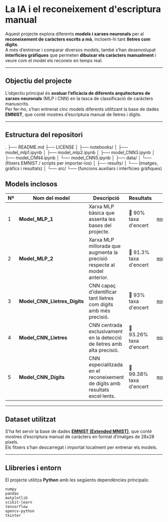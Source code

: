 # La IA i el reconeixement d'escriptura manual

Aquest projecte explora diferents **models i xarxes neuronals** per al **reconeixement de caràcters escrits a mà**, incloent-hi tant **lletres com dígits**.  
A més d’entrenar i comparar diversos models, també s’han desenvolupat **interfícies gràfiques** que permeten **dibuixar els caràcters manualment** i veure com el model els reconeix en temps real.

---

## Objectiu del projecte

L’objectiu principal és **avaluar l’eficàcia de diferents arquitectures de xarxes neuronals** (MLP i CNN) en la tasca de classificació de caràcters manuscrits.  
Per fer-ho, s’han entrenat cinc models diferents utilitzant la base de dades **EMNIST**, que conté mostres d’escriptura manual de lletres i dígits.

---

## Estructura del repositori

.
├── README.md
├── LICENSE
│
├── notebooks/
│   ├── model_mlp1.ipynb
│   ├── model_mlp2.ipynb
│   ├── model_CNN3.ipynb
│   ├── model_CNN4.ipynb
│   └── model_CNN5.ipynb
│
├── data/
│   └── (fitxers EMNIST / scripts per importar-los)
│
├── results/
│   └── (imatges, gràfics i resultats)
│
└── src/
    └── (funcions auxiliars i interfícies gràfiques)


## Models inclosos

| Nº | Nom del model | Descripció | Resultats | Fitxer |
|----|----------------|-------------|------------|---------|
| 1 | **Model_MLP_1** | Xarxa MLP bàsica que assenta les bases del projecte. | 🎯 90% taxa d'encert | [`model_mlp1.ipynb`](notebooks/model_mlp1.ipynb) |
| 2 | **Model_MLP_2** | Xarxa MLP millorada que augmenta la precisió respecte al model anterior. | 🎯 91.3% taxa d'encert | [`model_mlp2.ipynb`](notebooks/model_mlp2.ipynb) |
| 3 | **Model_CNN_Lletres_Dígits** | CNN capaç d’identificar tant lletres com dígits amb més precisió. | 🎯 93% taxa d'encert | [`model_CNN3.ipynb`](notebooks/model_CNN3.ipynb) |
| 4 | **Model_CNN_Lletres** | CNN centrada exclusivament en la detecció de lletres amb alta precisió. | 🎯 93.26% taxa d'encert | [`model_CNN4.ipynb`](notebooks/model_CNN4.ipynb) |
| 5 | **Model_CNN_Dígits** | CNN especialitzada en el reconeixement de dígits amb resultats excel·lents. | 🎯 99.38% taxa d'encert | [`model_CNN5.ipynb`](notebooks/model_CNN5.ipynb) |

---

## Dataset utilitzat

S’ha fet servir la base de dades **[EMNIST (Extended MNIST)](https://www.nist.gov/itl/products-and-services/emnist-dataset)**, que conté mostres d’escriptura manual de caràcters en format d’imatges de 28x28 píxels.  
Els fitxers s’han descarregat i importat localment per entrenar els models.

---

## Llibreries i entorn

El projecte utilitza **Python** amb les següents dependències principals:

```text
numpy
pandas
matplotlib
scikit-learn
tensorflow
opencv-python
tkinter
